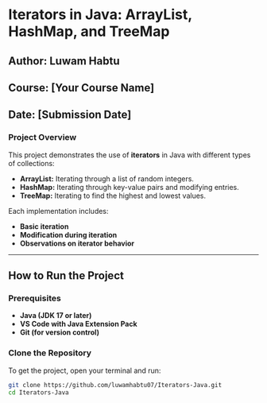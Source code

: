 # Iterators in Java: ArrayList, HashMap, and TreeMap

## **Author:** Luwam Habtu  
## **Course:** [Your Course Name]  
## **Date:** [Submission Date]  

### **Project Overview**
This project demonstrates the use of **iterators** in Java with different types of collections:
- **ArrayList:** Iterating through a list of random integers.
- **HashMap:** Iterating through key-value pairs and modifying entries.
- **TreeMap:** Iterating to find the highest and lowest values.

Each implementation includes:
- **Basic iteration**
- **Modification during iteration**
- **Observations on iterator behavior**

---

## **How to Run the Project**
### **Prerequisites**
- **Java (JDK 17 or later)**
- **VS Code with Java Extension Pack**
- **Git (for version control)**

### **Clone the Repository**
To get the project, open your terminal and run:
```sh
git clone https://github.com/luwamhabtu07/Iterators-Java.git
cd Iterators-Java
